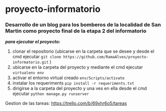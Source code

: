 # proyecto-informatorio

### Desarrollo de un blog para los bomberos de la localidad de San Martin como proyecto final de la etapa 2 del informatorio



***para ejecutar el proyecto:***

1. clonar el repositorio (ubicarse en la carpeta que se desee y desde el cmd ejecutar ```git clone https://github.com/RamaAlves/proyecto-informatorio.git``` )
2. ubicarse en la carpeta del proyecto y mediante el cmd ejecutar ```virtualenv env```
3. activar el entorno virtual creado ```env/Scripts/activate```
4. instalar los requeriments ```pip install -r requeriments.txt```
5. dirigirse a la carpeta del proyecto y una ves en ella desde el cmd ejecutar ```python manage.py runserver```

Gestion de las tareas:
https://trello.com/b/69xhr6o5/tareas
